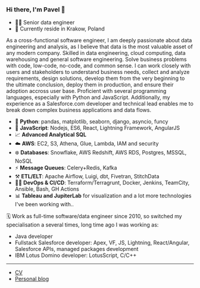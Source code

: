 ### Hi there, I'm Pavel 👋

- 👨‍💻 Senior data engineer
- 📍 Currently reside in Krakow, Poland

As a cross-functional software engineer, I am deeply passionate about data engineering and analysis, as I believe that data is the most valuable asset of any modern company. Skilled in data engineering, cloud computing, data warehousing and general software engineering. Solve business problems with code, low-code, no-code, and common sense. I can work closely with users and stakeholders to understand business needs, collect and analyze requirements, design solutions, develop them from the very beginning to the ultimate conclusion, deploy them in production, and ensure their adoption accross user base. Proficient with several programming languages, especially with Python and JavaScript. Additionally, my experience as a Salesforce.com developer and technical lead enables me to break down complex business applications and data flows.

- 🐍 **Python**: pandas, matplotlib, seaborn, django, asyncio, funcy
- 📝 **JavaScript**: Nodejs, ES6, React, Lightning Framework, AngularJS
- 📈 **Advanced Analytical SQL**
- ☁️ **AWS**: EC2, S3, Athena, Glue, Lambda, IAM and security
- ❄️ **Databases**: Snowflake, AWS Redshift, AWS RDS, Postgres, MSSQL, NoSQL
- ⚡️ **Message Queues**: Celery+Redis, Kafka
- ⚒️ **ETL/ELT**: Apache Airflow, Luigi, dbt, Fivetran, StitchData
- 👷‍♂️ **DevOps & CI/CD**: Terraform/Terragrunt, Docker, Jenkins, TeamCity, Ansible, Bash, GH Actions
- 📊 **Tableau and JupiterLab** for visualization
and a lot more technologies I've been working with..

🗓️ Work as full-time software/data engineer since 2010, so switched my specialisation a several times, long time ago I was working as:
- Java developer
- Fullstack Salesforce developer: Apex, VF, JS, Lightning, React/Angular, Salesforce APIs, managed packages development
- IBM Lotus Domino developer: LotusScript, C/C++

---

- [CV](https://0x4ad.com/cv)
- [Personal blog](https://0x4ad.com)

